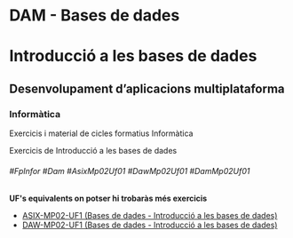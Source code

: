 # DAM - Bases de dades
# Introducció a les bases de dades
## Desenvolupament d’aplicacions multiplataforma
### Informàtica

Exercicis i material de cicles formatius Informàtica

Exercicis de Introducció a les bases de dades

###### #FpInfor #Dam #AsixMp02Uf01 #DawMp02Uf01 #DamMp02Uf01

**UF's equivalents on potser hi trobaràs més exercicis**
* [ASIX-MP02-UF1 (Bases de dades - Introducció a les bases de dades)](/ASIX/ASIX-MP02/ASIX-MP02-UF1)
* [DAW-MP02-UF1 (Bases de dades - Introducció a les bases de dades)](/DAW/DAW-MP02/DAW-MP02-UF1)
